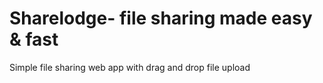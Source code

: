 # Sharelodge- file sharing made easy & fast
Simple file sharing web app with drag and drop file upload





